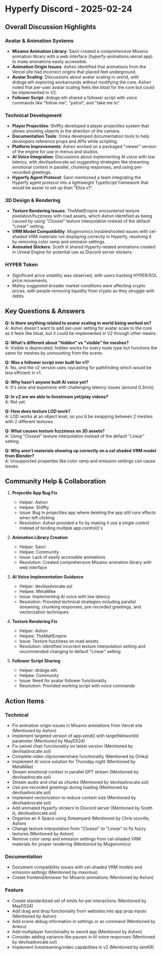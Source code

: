 # Hyperfy Discord - 2025-02-24

## Overall Discussion Highlights

### Avatar & Animation Systems
- **Mixamo Animation Library**: Saori created a comprehensive Mixamo animation library with a web interface (hyperfy-animations.vercel.app) to make animations easily accessible.
- **Animation Origin Issues**: Ashxn identified that animations from the Vercel site had incorrect origins that placed feet underground.
- **Avatar Scaling**: Discussions about avatar scaling in-world, with drdoge.eth exploring workarounds without modifying the core. Ashxn noted that per-user avatar scaling feels like bloat for the core but could be implemented in V2.
- **Follower Script**: drdoge.eth shared a follower script with voice commands like "follow me", "patrol", and "take me to".

### Technical Development
- **Player Projectiles**: Shiffty developed a player projectiles system that allows shooting objects in the direction of the camera.
- **Documentation Tools**: Omka developed documentation tools to help developers reference props and APIs while scripting.
- **Platform Improvements**: Ashxn worked on a packaged "viewer" version of the engine for use in menus and studios.
- **AI Voice Integration**: Discussions about implementing AI voice with low latency, with devilsadvocate.sol suggesting strategies like streaming emotional context in parallel, chunking responses, and using pre-recorded greetings.
- **Hyperfy Agent Protocol**: Saori mentioned a team integrating the Hyperfy agent protocol into a lightweight TypeScript framework that would be easier to set up than "Eliza v1".

### 3D Design & Rendering
- **Texture Rendering Issues**: TheMattEmpire encountered texture pixelation/fuzziness with road assets, which Ashxn identified as being caused by using "Closest" texture interpolation instead of the default "Linear" setting.
- **VRM Model Compatibility**: Mugenomics troubleshooted issues with cel-shaded VRM materials not displaying correctly in Hyperfy, resolving it by removing color ramp and emission settings.
- **Animated Stickers**: Sceth iii shared Hyperfy-related animations created in Unreal Engine for potential use as Discord server stickers.

### HYPER Token
- Significant price volatility was observed, with users tracking HYPER/SOL price movements.
- Malloy suggested broader market conditions were affecting crypto prices, with people removing liquidity from crypto as they struggle with debts.

## Key Questions & Answers

**Q: Is there anything related to avatar scaling in world being worked on?**  
A: Ashxn doesn't want to add per-user setting for avatar scale to the core as it feels like bloat, but it could be implemented in V2 through other means.

**Q: What's different about "hidden" vs "visible" for meshes?**  
A: Visible is deprecated; hidden works for every node type but functions the same for meshes by unmounting from the scene.

**Q: Was a follower script ever built for v1?**  
A: No, and the v2 version uses raycasting for pathfinding which would be less efficient in v1.

**Q: Why hasn't anyone built AI voice yet?**  
A: It's slow and expensive with challenging latency issues (around 0.3m/s).

**Q: In v2 are we able to livestream yet/play videos?**  
A: Not yet.

**Q: How does texture LOD work?**  
A: LOD works at an object level, so you'd be swapping between 2 meshes with 2 different textures.

**Q: What causes texture fuzziness on 3D assets?**  
A: Using "Closest" texture interpolation instead of the default "Linear" setting.

**Q: Why aren't materials showing up correctly on a cel shaded VRM model from Blender?**  
A: Unsupported properties like color ramp and emission settings can cause issues.

## Community Help & Collaboration

1. **Projectile App Bug Fix**  
   - Helper: Ashxn
   - Helpee: Shiffty
   - Issue: Bug in projectiles app where deleting the app still runs effects when left clicking
   - Resolution: Ashxn provided a fix by making it use a single control instead of binding multiple app.control()'s

2. **Animation Library Creation**  
   - Helper: Saori
   - Helpee: Community
   - Issue: Lack of easily accessible animations
   - Resolution: Created comprehensive Mixamo animation library with web interface

3. **AI Voice Implementation Guidance**  
   - Helper: devilsadvocate.sol
   - Helpee: MetaMike
   - Issue: Implementing AI voice with low latency
   - Resolution: Provided technical strategies including parallel streaming, chunking responses, pre-recorded greetings, and vectorization techniques

4. **Texture Rendering Fix**  
   - Helper: Ashxn
   - Helpee: TheMattEmpire
   - Issue: Texture fuzziness on road assets
   - Resolution: Identified incorrect texture interpolation setting and recommended changing to default "Linear" setting

5. **Follower Script Sharing**  
   - Helper: drdoge.eth
   - Helpee: Community
   - Issue: Need for avatar follower functionality
   - Resolution: Provided working script with voice commands

## Action Items

### Technical
- Fix animation origin issues in Mixamo animations from Vercel site (Mentioned by Ashxn)
- Implement targeted version of app.send() with targetNetworkId parameter (Mentioned by MayD524)
- Fix swivel chair functionality on latest version (Mentioned by devilsadvocate.sol)
- Complete video clip/screenshare functionality (Mentioned by Omka)
- Implement AI voice solution for Thursday night (Mentioned by MetaMike)
- Stream emotional context in parallel GPT stream (Mentioned by devilsadvocate.sol)
- Stream audio and chat as chunks (Mentioned by devilsadvocate.sol)
- Use pre-recorded greetings during loading (Mentioned by devilsadvocate.sol)
- Implement vectorization to reduce context size (Mentioned by devilsadvocate.sol)
- Add animated Hyperfy stickers to Discord server (Mentioned by Sceth iii, devilsadvocate.sol)
- Organize an X Space using Streamyard (Mentioned by Chris scoville, Ashxn)
- Change texture interpolation from "Closest" to "Linear" to fix fuzzy textures (Mentioned by Ashxn)
- Remove color ramp and emission settings from cel-shaded VRM materials for proper rendering (Mentioned by Mugenomics)

### Documentation
- Document compatibility issues with cel-shaded VRM models and emission settings (Mentioned by maximus)
- Create frontend/browser for Mixamo animations (Mentioned by Ashxn)

### Feature
- Create standardized set of emits for pet interactions (Mentioned by MayD524)
- Add drag and drop functionality from websites into app prop inputs (Mentioned by Ashxn)
- Add scene debug information in settings or as command (Mentioned by Ankou)
- Add multiplayer functionality to sword app (Mentioned by Ashxn)
- Consider adding variance like pauses in AI voice responses (Mentioned by devilsadvocate.sol)
- Implement livestreaming/video capabilities in v2 (Mentioned by IamKR)